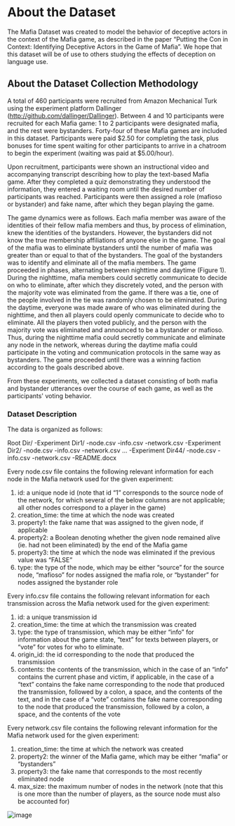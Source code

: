# About the Dataset

The Mafia Dataset was created to model the behavior of deceptive actors in the context of the Mafia game, as described in the paper “Putting the Con in Context: Identifying Deceptive Actors in the Game of Mafia”. We hope that this dataset will be of use to others studying the effects of deception on language use.

## About the Dataset Collection Methodology

A total of 460 participants were recruited from Amazon Mechanical Turk using the experiment platform Dallinger (http://github.com/dallinger/Dallinger). Between 4 and 10 participants were recruited for each Mafia game: 1 to 2 participants were designated mafia, and the rest were bystanders. Forty-four of these Mafia games are included in this dataset. Participants were paid $2.50 for completing the task, plus bonuses for time spent waiting for other participants to arrive in a chatroom to begin the experiment (waiting was paid at $5.00/hour).

Upon recruitment, participants were shown an instructional video and accompanying transcript describing how to play the text-based Mafia game. After they completed a quiz demonstrating they understood the information, they entered a waiting room until the desired number of participants was reached. Participants were then assigned a role (mafioso or bystander) and fake name, after which they began playing the game. 

The game dynamics were as follows. Each mafia member was aware of the identities of their fellow mafia members and thus, by process of elimination, knew the identities of the bystanders. However, the bystanders did not know the true membership affiliations of anyone else in the game. The goal of the mafia was to eliminate bystanders until the number of mafia was greater than or equal to that of the bystanders. The goal of the bystanders was to identify and eliminate all of the mafia members. The game proceeded in phases, alternating between nighttime and daytime (Figure 1). During the nighttime, mafia members could secretly communicate to decide on who to eliminate, after which they discretely voted, and the person with the majority vote was eliminated from the game. If there was a tie, one of the people involved in the tie was randomly chosen to be eliminated. During the daytime, everyone was made aware of who was eliminated during the nighttime, and then all players could openly communicate to decide who to eliminate. All the players then voted publicly, and the person with the majority vote was eliminated and announced to be a bystander or mafioso. Thus, during the nighttime mafia could secretly communicate and eliminate any node in the network, whereas during the daytime mafia could participate in the voting and communication protocols in the same way as bystanders. The game proceeded until there was a winning faction according to the goals described above.

From these experiments, we collected a dataset consisting of both mafia and bystander utterances over the course of each game, as well as the participants' voting behavior.

### Dataset Description

The data is organized as follows:

  Root Dir/
    -Experiment Dir1/
      -node.csv
      -info.csv
      -network.csv
    -Experiment Dir2/
      -node.csv
      -info.csv
      -network.csv
  …
    -Experiment Dir44/
      -node.csv
      -info.csv
      -network.csv
    -README.docx

Every node.csv file contains the following relevant information for each node in the Mafia network used for the given experiment:

1.	id: a unique node id (note that id “1” corresponds to the source node of the network, for which several of the below columns are not applicable; all other nodes correspond to a player in the game)
2.	creation_time: the time at which the node was created
3.	property1: the fake name that was assigned to the given node, if applicable
4.	property2: a Boolean denoting whether the given node remained alive (ie. had not been eliminated) by the end of the Mafia game
5.	property3: the time at which the node was eliminated if the previous value was “FALSE”
6.	type: the type of the node, which may be either “source” for the source node, “mafioso” for nodes assigned the mafia role, or “bystander” for nodes assigned the bystander role

Every info.csv file contains the following relevant information for each transmission across the Mafia network used for the given experiment:

1.	id: a unique transmission id
2.	creation_time: the time at which the transmission was created
3.	type: the type of transmission, which may be either “info” for information about the game state, “text” for texts between players, or “vote” for votes for who to eliminate.
4.	origin_id: the id corresponding to the node that produced the transmission
5.	contents: the contents of the transmission, which in the case of an “info” contains the current phase and victim, if applicable, in the case of a “text” contains the fake name corresponding to the node that produced the transmission, followed by a colon, a space, and the contents of the text, and in the case of a “vote” contains the fake name corresponding to the node that produced the transmission, followed by a colon, a space, and the contents of the vote

Every network.csv file contains the following relevant information for the Mafia network used for the given experiment:

1.	creation_time: the time at which the network was created
2.	property2: the winner of the Mafia game, which may be either “mafia” or “bystanders”
3.	property3: the fake name that corresponds to the most recently eliminated node
4.	max_size: the maximum number of nodes in the network (note that this is one more than the number of players, as the source node must also be accounted for)

![image](https://user-images.githubusercontent.com/7306969/179087917-de307fd3-9de3-4f59-a86e-11d45c180a17.png)
